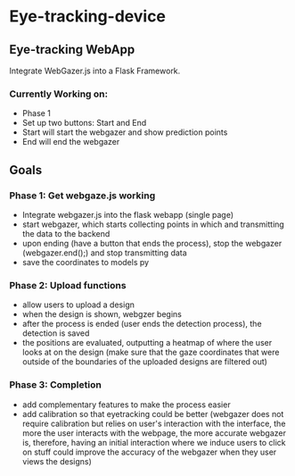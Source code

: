 # Eye-tracking-device
## Eye-tracking WebApp
Integrate WebGazer.js into a Flask Framework.

### Currently Working on:
* Phase 1
* Set up two buttons: Start and End
* Start will start the webgazer and show prediction points 
* End will end the webgazer

## Goals
### Phase 1: Get webgaze.js working
* Integrate webgazer.js into the flask webapp (single page)
* start webgazer, which starts collecting points in which and transmitting the data to the backend
* upon ending (have a button that ends the process), stop the webgazer (webgazer.end();) and stop transmitting data
* save the coordinates to models py

### Phase 2: Upload functions
* allow users to upload a design
* when the design is shown, webgzer begins 
* after the process is ended (user ends the detection process), the detection is saved
* the positions are evaluated, outputting a heatmap of where the user looks at on the design (make sure that the gaze coordinates that were outside of the boundaries of the uploaded designs are filtered out)

### Phase 3: Completion
* add complementary features to make the process easier
* add calibration so that eyetracking could be better (webgazer does not require calibration but relies on user's interaction with the interface, the more the user interacts with the webpage, the more accurate webgazer is, therefore, having an initial interaction where we induce users to click on stuff could improve the accuracy of the webgazer when they user views the designs)